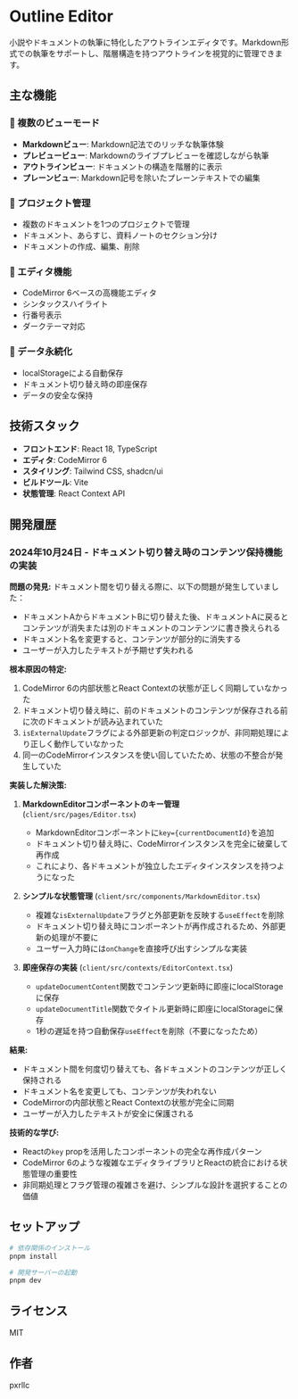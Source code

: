 # Outline Editor

小説やドキュメントの執筆に特化したアウトラインエディタです。Markdown形式での執筆をサポートし、階層構造を持つアウトラインを視覚的に管理できます。

## 主な機能

### 📝 複数のビューモード
- **Markdownビュー**: Markdown記法でのリッチな執筆体験
- **プレビュービュー**: Markdownのライブプレビューを確認しながら執筆
- **アウトラインビュー**: ドキュメントの構造を階層的に表示
- **プレーンビュー**: Markdown記号を除いたプレーンテキストでの編集

### 📂 プロジェクト管理
- 複数のドキュメントを1つのプロジェクトで管理
- ドキュメント、あらすじ、資料ノートのセクション分け
- ドキュメントの作成、編集、削除

### 🎨 エディタ機能
- CodeMirror 6ベースの高機能エディタ
- シンタックスハイライト
- 行番号表示
- ダークテーマ対応

### 💾 データ永続化
- localStorageによる自動保存
- ドキュメント切り替え時の即座保存
- データの安全な保持

## 技術スタック

- **フロントエンド**: React 18, TypeScript
- **エディタ**: CodeMirror 6
- **スタイリング**: Tailwind CSS, shadcn/ui
- **ビルドツール**: Vite
- **状態管理**: React Context API

## 開発履歴

### 2024年10月24日 - ドキュメント切り替え時のコンテンツ保持機能の実装

**問題の発見:**
ドキュメント間を切り替える際に、以下の問題が発生していました：
- ドキュメントAからドキュメントBに切り替えた後、ドキュメントAに戻るとコンテンツが消失または別のドキュメントのコンテンツに書き換えられる
- ドキュメント名を変更すると、コンテンツが部分的に消失する
- ユーザーが入力したテキストが予期せず失われる

**根本原因の特定:**
1. CodeMirror 6の内部状態とReact Contextの状態が正しく同期していなかった
2. ドキュメント切り替え時に、前のドキュメントのコンテンツが保存される前に次のドキュメントが読み込まれていた
3. `isExternalUpdate`フラグによる外部更新の判定ロジックが、非同期処理により正しく動作していなかった
4. 同一のCodeMirrorインスタンスを使い回していたため、状態の不整合が発生していた

**実装した解決策:**

1. **MarkdownEditorコンポーネントのキー管理** (`client/src/pages/Editor.tsx`)
   - MarkdownEditorコンポーネントに`key={currentDocumentId}`を追加
   - ドキュメント切り替え時に、CodeMirrorインスタンスを完全に破棄して再作成
   - これにより、各ドキュメントが独立したエディタインスタンスを持つようになった

2. **シンプルな状態管理** (`client/src/components/MarkdownEditor.tsx`)
   - 複雑な`isExternalUpdate`フラグと外部更新を反映する`useEffect`を削除
   - ドキュメント切り替え時にコンポーネントが再作成されるため、外部更新の処理が不要に
   - ユーザー入力時には`onChange`を直接呼び出すシンプルな実装

3. **即座保存の実装** (`client/src/contexts/EditorContext.tsx`)
   - `updateDocumentContent`関数でコンテンツ更新時に即座にlocalStorageに保存
   - `updateDocumentTitle`関数でタイトル更新時に即座にlocalStorageに保存
   - 1秒の遅延を持つ自動保存`useEffect`を削除（不要になったため）

**結果:**
- ドキュメント間を何度切り替えても、各ドキュメントのコンテンツが正しく保持される
- ドキュメント名を変更しても、コンテンツが失われない
- CodeMirrorの内部状態とReact Contextの状態が完全に同期
- ユーザーが入力したテキストが安全に保護される

**技術的な学び:**
- Reactの`key` propを活用したコンポーネントの完全な再作成パターン
- CodeMirror 6のような複雑なエディタライブラリとReactの統合における状態管理の重要性
- 非同期処理とフラグ管理の複雑さを避け、シンプルな設計を選択することの価値

## セットアップ

```bash
# 依存関係のインストール
pnpm install

# 開発サーバーの起動
pnpm dev
```

## ライセンス

MIT

## 作者

pxrllc

